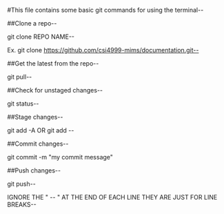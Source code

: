 #This file contains some basic git commands for using the terminal--


##Clone a repo--

git clone REPO NAME--

Ex. git clone https://github.com/csi4999-mims/documentation.git--

##Get the latest from the repo--

git pull--

##Check for unstaged changes--

git status--

##Stage changes--

git add -A OR git add <file name>--

##Commit changes--

git commit -m "my commit message"

##Push changes--

git push--


IGNORE THE " -- " AT THE END OF EACH LINE THEY ARE JUST FOR LINE BREAKS--




